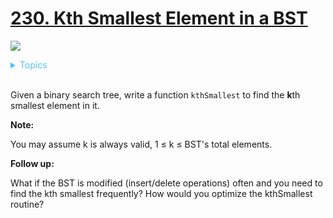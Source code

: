 # [230. Kth Smallest Element in a BST](https://leetcode.com/problems/kth-smallest-element-in-a-bst/description/)

![](https://img.shields.io/badge/Difficulty-Medium-F8AF40.svg)

<details>
<summary style="color:#4FC3F7">Topics</summary>

* [`Binary Search`](https://leetcode.com/tag/binary-search/)
* [`Tree`](https://leetcode.com/tag/tree/)

</details>
<br />

Given a binary search tree, write a function `kthSmallest` to find the **k**th smallest element in it.

**Note:**

You may assume k is always valid, 1 ≤ k ≤ BST's total elements.

**Follow up:**

What if the BST is modified (insert/delete operations) often and you need to find the kth smallest frequently? How would you optimize the kthSmallest routine?